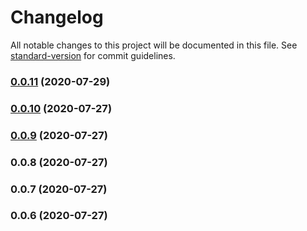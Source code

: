 # Changelog

All notable changes to this project will be documented in this file. See [standard-version](https://github.com/conventional-changelog/standard-version) for commit guidelines.

### [0.0.11](https://github.com/breeku/trackmania2020-api-node/compare/v0.0.10...v0.0.11) (2020-07-29)

### [0.0.10](https://github.com/breeku/trackmania2020-api-node/compare/v0.0.9...v0.0.10) (2020-07-27)

### [0.0.9](https://github.com/breeku/trackmania2020-api-node/compare/v0.0.8...v0.0.9) (2020-07-27)

### 0.0.8 (2020-07-27)

### 0.0.7 (2020-07-27)

### 0.0.6 (2020-07-27)

